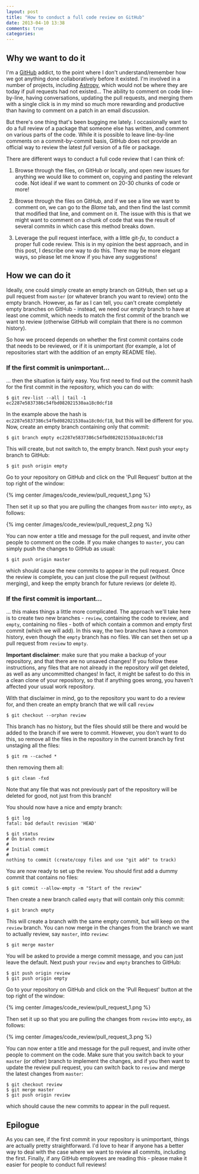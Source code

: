 ```yaml
---
layout: post
title: "How to conduct a full code review on GitHub"
date: 2013-04-10 13:38
comments: true
categories: 
---
```


Why we want to do it
--------------------

I'm a [GitHub](http://www.github.com) addict, to the point where I don't
understand/remember how we got anything done collaboratively before it
existed. I'm involved in a number of projects, including
[Astropy](http://www.astropy.org), which would not be where they are today if
pull requests had not existed... The ability to comment on code line-by-line,
having conversations, updating the pull requests, and merging them with a
single click is in my mind so much more rewarding and productive than having
to comment on a patch in an email discussion.

But there's one thing that's been bugging me lately. I occasionally want to do
a full review of a package that someone else has written, and comment on
various parts of the code. While it is possible to leave line-by-line comments
on a commit-by-commit basis, GitHub does not provide an official way to review
the latest *full* version of a file or package.

There are different ways to conduct a full code review that I can think of:

1. Browse through the files, on GitHub or locally, and open new issues
  for anything we would like to comment on, copying and pasting the relevant
  code. Not ideal if we want to comment on 20-30 chunks of code or more!

2. Browse through the files on GitHub, and if we see a line we want to comment
  on, we can go to the *Blame* tab, and then find the last commit that
  modified that line, and comment on it. The issue with this is that we might
  want to comment on a chunk of code that was the result of several commits in
  which case this method breaks down.

3. Leverage the pull request interface, with a little git-*fu*, to conduct a
  proper full code review. This is in my opinion the best approach, and in
  this post, I describe one way to do this. There may be more elegant ways, so
  please let me know if you have any suggestions!

How we can do it
----------------

Ideally, one could simply create an empty branch on GitHub, then set up a pull
request from ``master`` (or whatever branch you want to review) onto the empty
branch. However, as far as I can tell, you can't create completely empty
branches on GitHub - instead, we need our empty branch to have at least one
commit, which needs to match the first commit of the branch we want to review
(otherwise GitHub will complain that there is no common history).

So how we proceed depends on whether the first commit contains code that needs to be reviewed, or if it is unimportant (for example, a lot of repositories start with the addition of an empty README file).

### If the first commit is unimportant...

... then the situation is fairly easy. You first need to find out the commit hash
for the first commit in the repository, which you can do with:

    $ git rev-list --all | tail -1
    ec2287e5837386c54fbd082021530aa18c0dcf18
    
In the example above the hash is ``ec2287e5837386c54fbd082021530aa18c0dcf18``, but this will be different for you. Now, create an empty branch containing only that commit:

    $ git branch empty ec2287e5837386c54fbd082021530aa18c0dcf18
    
This will create, but not switch to, the empty branch. Next push your ``empty`` branch to GitHub:

    $ git push origin empty

Go to your repository on GitHub and click on the 'Pull Request' button at the
top right of the window:

{% img center /images/code_review/pull_request_1.png %}

Then set it up so that you are pulling the changes from ``master`` into
``empty``, as follows:

{% img center /images/code_review/pull_request_2.png %}

You can now enter a title and message for the pull request, and invite other
people to comment on the code. If you make changes to ``master``, you can
simply push the changes to GitHub as usual:

    $ git push origin master

which should cause the new commits to appear in the pull request. Once the
review is complete, you can just close the pull request (without merging), and
keep the empty branch for future reviews (or delete it).

### If the first commit is important...

... this makes things a little more complicated. The approach we'll take here
is to create two new branches - ``review``, containing the code to review, and
``empty``, containing no files - both of which contain a common and empty
first commit (which we will add). In this way, the two branches have a common
history, even though the ``empty`` branch has no files. We can set then set up
a pull request from ``review`` to ``empty``.

**Important disclaimer**: make sure that you make a backup of your repository,
and that there are no unsaved changes! If you follow these instructions, any
files that are not already in the repository *will* get deleted, as well as
any uncommitted changes! In fact, it might be safest to do this in a clean
clone of your repository, so that if anything goes wrong, you haven't affected
your usual work repository.

With that disclaimer in mind, go to the repository you want to do a review
for, and then create an empty branch that we will call ``review``

    $ git checkout --orphan review

This branch has no history, but the files should still be there and would be
added to the branch if we were to commit. However, you don't want to do this,
so remove all the files in the repository in the current branch by first
unstaging all the files:

    $ git rm --cached *

then removing them all:

    $ git clean -fxd

Note that any file that was not previously part of the repository will be
deleted for good, not just from this branch!

You should now have a nice and empty branch:

    $ git log
    fatal: bad default revision 'HEAD'

    $ git status
    # On branch review
    #
    # Initial commit
    #
    nothing to commit (create/copy files and use "git add" to track)

You are now ready to set up the review. You should first add a dummy commit
that contains no files:

    $ git commit --allow-empty -m "Start of the review"

Then create a new branch called ``empty`` that will contain only this commit:

    $ git branch empty

This will create a branch with the same empty commit, but will keep on the
``review`` branch. You can now merge in the changes from the branch we want to
actually review, say ``master``, into ``review``:

    $ git merge master

You will be asked to provide a merge commit message, and you can just leave
the default. Next push your ``review`` and ``empty`` branches to GitHub:

    $ git push origin review
    $ git push origin empty

Go to your repository on GitHub and click on the 'Pull Request' button at the
top right of the window:

{% img center /images/code_review/pull_request_1.png %}

Then set it up so that you are pulling the changes from ``review`` into
``empty``, as follows:

{% img center /images/code_review/pull_request_3.png %}

You can now enter a title and message for the pull request, and invite other
people to comment on the code. Make sure that you switch back to your
``master`` (or other) branch to implement the changes, and if you then want to
update the review pull request, you can switch back to ``review`` and merge
the latest changes from ``master``:

    $ git checkout review
    $ git merge master
    $ git push origin review

which should cause the new commits to appear in the pull request.

Epilogue
--------

As you can see, if the first commit in your repository is unimportant, things are actually pretty straightforward. I'd love to hear if anyone has a better way to deal with the case where we want to review all commits, including the first. Finally, if any GitHub employees are reading this - please make it easier for people to conduct full reviews!
